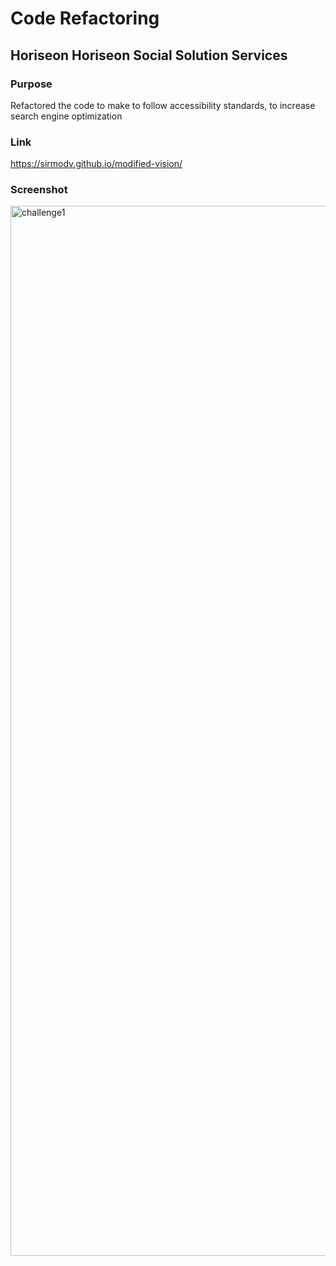 # Code Refactoring
## Horiseon Horiseon Social Solution Services
### Purpose
Refactored the code to make to follow accessibility standards, to increase search engine optimization 
### Link

https://sirmodv.github.io/modified-vision/

### Screenshot

<img width="1680" alt="challenge1" src="https://user-images.githubusercontent.com/103627016/167324632-a565392c-1c7b-453d-9ce4-b7c41f4f082f.png">
